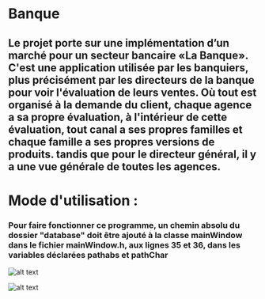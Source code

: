 # Banque
## Le projet porte sur une implémentation d’un marché pour un secteur bancaire «La Banque». C'est une application utilisée par les banquiers, plus précisément par les directeurs de la banque pour voir l'évaluation de leurs ventes. Où tout est organisé à la demande du client, chaque agence a sa propre évaluation, à l'intérieur de cette évaluation, tout canal a ses propres familles et chaque famille a ses propres versions de produits. tandis que pour le directeur général, il y a une vue générale de toutes les agences.

# Mode d'utilisation : 
### Pour faire fonctionner ce programme, un chemin absolu du dossier "database" doit être ajouté à la classe mainWindow dans le fichier mainWindow.h, aux lignes 35 et 36, dans les variables déclarées pathabs et pathChar

![alt text](https://cdn.discordapp.com/attachments/696687136350666762/1035544912097181757/2022-10-28_16.png)

![alt text](https://cdn.discordapp.com/attachments/696687136350666762/1035545728925323264/2022-10-28_18.png)
